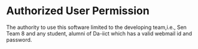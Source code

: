 # Authorized User Permission

The authority to use this software limited to the developing team,i.e., Sen Team 8 and any student, alumni of Da-iict which has a valid webmail id and password.